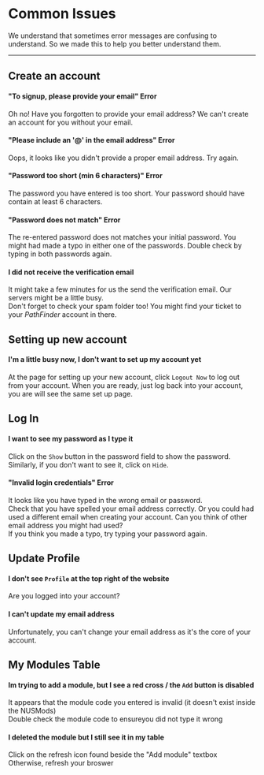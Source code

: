 # Common Issues
We understand that sometimes error messages are confusing to understand. 
So we made this to help you better understand them.

* * *


## Create an account

#### "To signup, please provide your email" Error
Oh no! Have you forgotten to provide your email address? 
We can't create an account for you without your email. 

#### "Please include an '@' in the email address" Error
Oops, it looks like you didn't provide a proper email address. Try again.

#### "Password too short (min 6 characters)" Error
The password you have entered is too short. 
Your password should have contain at least 6 characters. 

#### "Password does not match" Error
The re-entered password does not matches your initial password. 
You might had made a typo in either one of the passwords. 
Double check by typing in both passwords again.

#### I did not receive the verification email
It might take a few minutes for us the send the verification email. 
Our servers might be a little busy.  
Don't forget to check your spam folder too! You might find your ticket to your *PathFinder* account in there.



## Setting up new account

#### I'm a little busy now, I don't want to set up my account yet
At the page for setting up your new account, click `Logout Now` to log out from your account. 
When you are ready, just log back into your account, you are will see the same set up page.



## Log In

#### I want to see my password as I type it
Click on the `Show` button in the password field to show the password.  
Similarly, if you don't want to see it, click on `Hide`.

#### "Invalid login credentials" Error
It looks like you have typed in the wrong email or password.  
Check that you have spelled your email address correctly. 
Or you could had used a different email when creating your account. 
Can you think of other email address you might had used?  
If you think you made a typo, try typing your password again. 



## Update Profile

#### I don't see `Profile` at the top right of the website
Are you logged into your account?

#### I can't update my email address
Unfortunately, you can't change your email address as it's the core of your account.



## My Modules Table

#### Im trying to add a module, but I see a red cross / the `Add` button is disabled
It appears that the module code you entered is invalid (it doesn't exist inside the NUSMods)  
Double check the module code to ensureyou did not type it wrong

#### I deleted the module but I still see it in my table
Click on the refresh icon found beside the "Add module" textbox  
Otherwise, refresh your broswer

